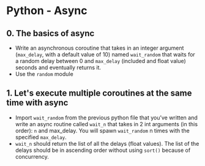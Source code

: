 # Python - Async

## 0. The basics of async
- Write an asynchronous coroutine that takes in an integer argument (`max_delay`, with a default value of 10) named `wait_random` that waits for a random delay between 0 and `max_delay` (included and float value) seconds and eventually returns it.
- Use the `random` module

## 1. Let's execute multiple coroutines at the same time with async
- Import `wait_random` from the previous python file that you’ve written and write an async routine called `wait_n` that takes in 2 int arguments (in this order): `n` and max_delay. You will spawn `wait_random` n times with the specified `max_delay`.
- `wait_n` should return the list of all the delays (float values). The list of the delays should be in ascending order without using `sort()` because of concurrency.
